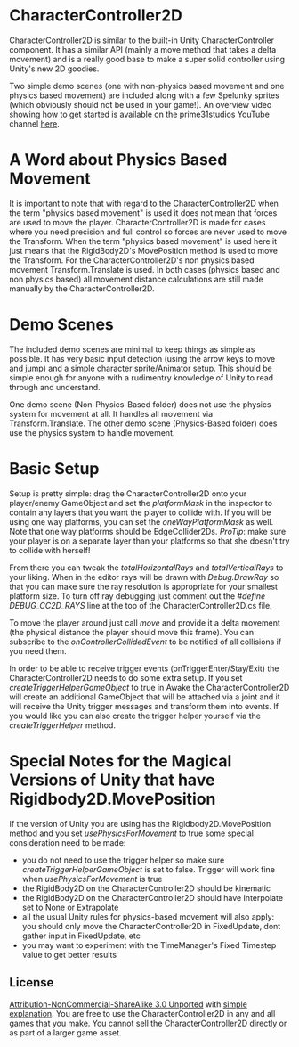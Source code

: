 CharacterController2D
=====================

CharacterController2D is similar to the built-in Unity CharacterController component. It has a similar API (mainly a move method that takes a delta movement) and is a really good base to make a super solid controller using Unity's new 2D goodies.

Two simple demo scenes (one with non-physics based movement and one physics based movement) are included along with a few Spelunky sprites (which obviously should not be used in your game!). An overview video showing how to get started is available on the prime31studios YouTube channel [here](http://www.youtube.com/watch?v=KpnImAdiiaQ&feature=youtu.be).



A Word about Physics Based Movement
=====================

It is important to note that with regard to the CharacterController2D when the term "physics based movement" is used it does not mean that forces are used to move the player. CharacterController2D is made for cases where you need precision and full control so forces are never used to move the Transform. When the term "physics based movement" is used here it just means that the RigidBody2D's MovePosition method is used to move the Transform. For the CharacterController2D's non physics based movement Transform.Translate is used. In both cases (physics based and non physics based) all movement distance calculations are still made manually by the CharacterController2D.




Demo Scenes
=====================

The included demo scenes are minimal to keep things as simple as possible. It has very basic input detection (using the arrow keys to move and jump) and a simple character sprite/Animator setup. This should be simple enough for anyone with a rudimentry knowledge of Unity to read through and understand.

One demo scene (Non-Physics-Based folder) does not use the physics system for movement at all. It handles all movement via Transform.Translate. The other demo scene (Physics-Based folder) does use the physics system to handle movement.



Basic Setup
=====================

Setup is pretty simple: drag the CharacterController2D onto your player/enemy GameObject and set the *platformMask* in the inspector to contain any layers that you want the player to collide with. If you will be using one way platforms, you can set the *oneWayPlatformMask* as well. Note that one way platforms should be EdgeCollider2Ds. *ProTip*: make sure your player is on a separate layer than your platforms so that she doesn't try to collide with herself!

From there you can tweak the *totalHorizontalRays* and *totalVerticalRays* to your liking. When in the editor rays will be drawn with *Debug.DrawRay* so that you can make sure the ray resolution is appropriate for your smallest platform size. To turn off ray debugging just comment out the *#define DEBUG_CC2D_RAYS* line at the top of the CharacterController2D.cs file.

To move the player around just call *move* and provide it a delta movement (the physical distance the player should move this frame). You can subscribe to the *onControllerCollidedEvent* to be notified of all collisions if you need them.

In order to be able to receive trigger events (onTriggerEnter/Stay/Exit) the CharacterController2D needs to do some extra setup. If you set *createTriggerHelperGameObject* to true in Awake the CharacterController2D will create an additional GameObject that will be attached via a joint and it will receive the Unity trigger messages and transform them into events. If you would like you can also create the trigger helper yourself via the *createTriggerHelper* method.



Special Notes for the Magical Versions of Unity that have Rigidbody2D.MovePosition
=====================

If the version of Unity you are using has the Rigidbody2D.MovePosition method and you set *usePhysicsForMovement* to true some special consideration need to be made:

* you do not need to use the trigger helper so make sure *createTriggerHelperGameObject* is set to false. Trigger will work fine when *usePhysicsForMovement* is true
* the RigidBody2D on the CharacterController2D should be kinematic
* the RigidBody2D on the CharacterController2D should have Interpolate set to None or Extrapolate
* all the usual Unity rules for physics-based movement will also apply: you should only move the CharacterController2D in FixedUpdate, dont gather input in FixedUpdate, etc
* you may want to experiment with the TimeManager's Fixed Timestep value to get better results



License
-----
[Attribution-NonCommercial-ShareAlike 3.0 Unported](http://creativecommons.org/licenses/by-nc-sa/3.0/legalcode) with [simple explanation](http://creativecommons.org/licenses/by-nc-sa/3.0/deed.en_US). You are free to use the CharacterController2D in any and all games that you make. You cannot sell the CharacterController2D directly or as part of a larger game asset.
